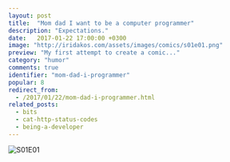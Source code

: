 ```yaml
---
layout: post
title:  "Mom dad I want to be a computer programmer"
description: "Expectations."
date:   2017-01-22 17:00:00 +0300
image: "http://iridakos.com/assets/images/comics/s01e01.png"
preview: "My first attempt to create a comic..."
category: "humor"
comments: true
identifier: "mom-dad-i-programmer"
popular: 8
redirect_from:
  - /2017/01/22/mom-dad-i-programmer.html
related_posts:
  - bits
  - cat-http-status-codes
  - being-a-developer
---
```


![S01E01]({{site.url}}/assets/images/comics/s01e01.png)
